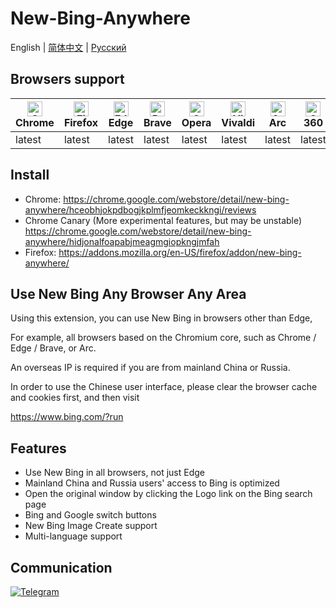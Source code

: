 # New-Bing-Anywhere

English | [简体中文](README.zh-CN.md) | [Русский](README.ru.md)

## Browsers support

| [<img src="https://raw.githubusercontent.com/alrra/browser-logos/main/src/chrome/chrome_48x48.png" alt="Chrome" width="24px" height="24px" />](https://chrome.google.com/webstore/detail/new-bing-anywhere/hceobhjokpdbogjkplmfjeomkeckkngi/reviews)<br/>Chrome | [<img src="https://raw.githubusercontent.com/alrra/browser-logos/main/src/firefox/firefox_48x48.png" alt="Firefox" width="24px" height="24px" />](https://addons.mozilla.org/zh-CN/firefox/addon/new-bing-anywhere/)<br/>Firefox | [<img src="https://raw.githubusercontent.com/alrra/browser-logos/main/src/edge/edge_48x48.png" alt="Edge" width="24px" height="24px" />](https://chrome.google.com/webstore/detail/new-bing-anywhere/hceobhjokpdbogjkplmfjeomkeckkngi/reviews)<br/>Edge | [<img src="https://raw.githubusercontent.com/alrra/browser-logos/main/src/brave/brave_48x48.png" alt="Brave" width="24px" height="24px" />](https://chrome.google.com/webstore/detail/new-bing-anywhere/hceobhjokpdbogjkplmfjeomkeckkngi/reviews)<br/>Brave | [<img src="https://raw.githubusercontent.com/alrra/browser-logos/main/src/opera/opera_48x48.png" alt="Opera" width="24px" height="24px" />](https://chrome.google.com/webstore/detail/new-bing-anywhere/hceobhjokpdbogjkplmfjeomkeckkngi/reviews)<br/>Opera | [<img src="https://raw.githubusercontent.com/alrra/browser-logos/main/src/vivaldi/vivaldi_48x48.png" alt="Vivaldi" width="24px" height="24px" />](https://chrome.google.com/webstore/detail/new-bing-anywhere/hceobhjokpdbogjkplmfjeomkeckkngi/reviews)<br/>Vivaldi | [<img src="https://arc.net/favicon.png" alt="Arc" width="24px" height="24px" />](https://chrome.google.com/webstore/detail/new-bing-anywhere/hceobhjokpdbogjkplmfjeomkeckkngi/reviews)<br/>Arc | [<img src="https://raw.githubusercontent.com/alrra/browser-logos/main/src/archive/360-secure/360-secure_48x48.png" alt="360 Secure" width="24px" height="24px" />](https://chrome.google.com/webstore/detail/new-bing-anywhere/hceobhjokpdbogjkplmfjeomkeckkngi/reviews)<br/>360 |
| --- | --- | --- | --- | --- | --- | --- | --- |
| latest | latest | latest | latest | latest | latest | latest | latest |

## Install

- Chrome: <https://chrome.google.com/webstore/detail/new-bing-anywhere/hceobhjokpdbogjkplmfjeomkeckkngi/reviews>
- Chrome Canary (More experimental features, but may be unstable) <https://chrome.google.com/webstore/detail/new-bing-anywhere/hidjonalfoapabjmeagmgiopkngjmfah>
- Firefox: <https://addons.mozilla.org/en-US/firefox/addon/new-bing-anywhere/>

## Use New Bing Any Browser Any Area

Using this extension, you can use New Bing in browsers other than Edge,

For example, all browsers based on the Chromium core, such as Chrome / Edge / Brave, or Arc.

An overseas IP is required if you are from mainland China or Russia.

In order to use the Chinese user interface, please clear the browser cache and cookies first, and then visit

https://www.bing.com/?run

## Features

- Use New Bing in all browsers, not just Edge
- Mainland China and Russia users' access to Bing is optimized
- Open the original window by clicking the Logo link on the Bing search page
- Bing and Google switch buttons
- New Bing Image Create support
- Multi-language support

## Communication

[![Telegram](https://user-images.githubusercontent.com/4150641/229351983-a6a455e8-7b5e-4f58-bf80-1f4949ae8276.jpg 'Telegram')](https://t.me/new_bing_anywhere)
